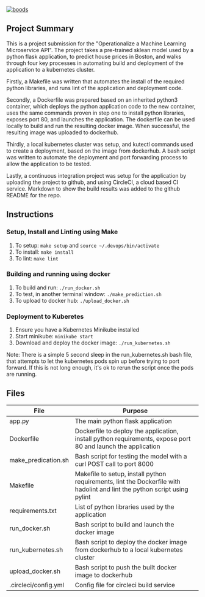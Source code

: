 [![boods](https://circleci.com/gh/boods/UdacityDevOpsProject.svg?style=svg)](https://app.circleci.com/pipelines/github/boods/UdacityDevOpsProject)


## Project Summary

This is a project submission for the "Operationalize a Machine Learning Microservice API". The project takes a pre-trained sklean model used by a python flask application, to predict house prices in Boston, and walks through four key processes in automating build and deployment of the application to a kubernetes cluster.

Firstly, a Makefile was written that automates the install of the required python libraries, and runs lint of the application and deployment code.

Secondly, a Dockerfile was prepared based on an inherited python3 container, which deploys the python application code to the new container, uses the same commands proven in step one to install python libraries, exposes port 80, and launches the application. The dockerfile can be used locally to build and run the resulting docker image. When successful, the resulting image was uploaded to dockerhub. 

Thirdly, a local kubernetes cluster was setup, and kutectl commands used to create a deployment, based on the image from dockerhub. A bash script was written to automate the deployment and port forwarding process to allow the application to be tested. 

Lastly, a continuous integration project was setup for the application by uploading the project to github, and using CircleCI, a cloud based CI service. 
Markdown to show the build results was added to the github README for the repo. 


## Instructions

### Setup, Install and Linting using Make

1. To setup: `make setup` and `source ~/.devops/bin/activate`
2. To install: `make install`
3. To lint: `make lint`

### Building and running using docker
1. To build and run: `./run_docker.sh`
2. To test, in another terminal window: `./make_prediction.sh`
3. To upload to docker hub: `./upload_docker.sh`

### Deployment to Kuberetes
1. Ensure you have a Kubernetes Minikube installed
2. Start minikube: `minikube start`
3. Download and deploy the docker image: `./run_kubernetes.sh`

Note: There is a simple 5 second sleep in the run_kubernetes.sh bash file, that attempts to let the kubernetes pods spin up before trying to port forward. 
If this is not long enough, it's ok to rerun the script once the pods are running. 

## Files

| File                 | Purpose                                                                                                                   |
| -------------------- | ------------------------------------------------------------------------------------------------------------------------- |
| app.py               | The main python flask application                                                                                         | 
| Dockerfile           | Dockerfile to deploy the application, install python requirements, expose port 80 and launch the application              | 
| make_predication.sh  | Bash script for testing the model with a curl POST call to port 8000                                                      |
| Makefile             | Makefile to setup, install python requirements, lint the Dockerfile with hadolint and lint the python script using pylint |
| requirements.txt     | List of python libraries used by the application                                                                          | 
| run_docker.sh        | Bash script to build and launch the docker image                                                                          |
| run_kubernetes.sh    | Bash script to deploy the docker image from dockerhub to a local kubernetes cluster                                       |
| upload_docker.sh     | Bash script to push the built docker image to dockerhub                                                                   |
| .circleci/config.yml | Config file for circleci build service                                                                                    |


